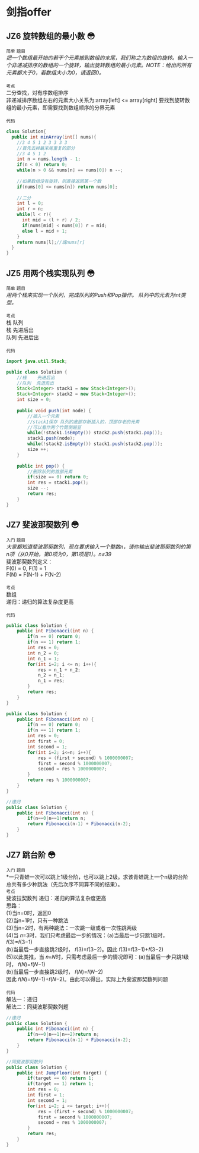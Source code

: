 # 剑指offer
## JZ6  旋转数组的最小数 :flushed:
`简单` `题目`<br>
*把一个数组最开始的若干个元素搬到数组的末尾，我们称之为数组的旋转。输入一个非递减排序的数组的一个旋转，输出旋转数组的最小元素。NOTE：给出的所有元素都大于0，若数组大小为0，请返回0。* <br><br>
`考点`<br>
二分查找，对有序数组排序<br>
非递减排序数组左右的元素大小关系为:array[left] <= array[right] 要找到旋转数组的最小元素，即需要找到数组顺序的分界元素<br><br>
`代码`<br>
```java
class Solution{
  public int minArray(int[] nums){
    //3 4 5 1 2 3 3 3 3
    //首先去掉最末尾重复的部分
    //3 4 5 1 2 
    int n = nums.length - 1;
    if(n < 0) return 0;
    while(n > 0 && nums[n] == nums[0]) n --;
    
    //如果数组没有旋转，则直接返回第一个数
    if(nums[0] <= nums[n]) return nums[0];
    
    //二分
    int l = 0;
    int r = n;
    while(l < r){
      int mid = (l + r) / 2;
      if(nums[mid] < nums[0]) r = mid;
      else l = mid + 1;
    }
    return nums[l];//或nums[r]
  }
}
```
## JZ5  用两个栈实现队列 :flushed:
`简单` `题目`<br>
*用两个栈来实现一个队列，完成队列的Push和Pop操作。 队列中的元素为int类型。*<br>
<br>
`考点`<br>
栈 队列<br>
栈 先进后出<br>
队列 先进后出<br>
<br>
`代码`<br>
```java
import java.util.Stack;

public class Solution {
    //栈    先进后出
    //队列  先进先出
    Stack<Integer> stack1 = new Stack<Integer>();
    Stack<Integer> stack2 = new Stack<Integer>();
    int size = 0;
    
    public void push(int node) {
        //插入一个元素
        //stack1保存 队列的底部存新插入的，顶部存老的元素
        //可以看作两个竹筒倒豌豆
        while(!stack1.isEmpty()) stack2.push(stack1.pop());
        stack1.push(node);
        while(!stack2.isEmpty()) stack1.push(stack2.pop());
        size ++;
    }
    
    public int pop() {
        //删除队列的首部元素
        if(size == 0) return 0;
        int res = stack1.pop();
        size --;
        return res;
    }
}
```
## JZ7  斐波那契数列 :flushed:
`入门` `题目`<br>
*大家都知道斐波那契数列，现在要求输入一个整数n，请你输出斐波那契数列的第n项（从0开始，第0项为0，第1项是1）。n≤39*<br>
斐波那契数列定义：<br>
F(0) = 0, F(1) = 1<br>
F(N) = F(N-1) + F(N-2)<br><br>
`考点`<br>
数组<br>
递归：递归的算法复杂度更高<br>
<br>
`代码`<br>
```java
public class Solution {
    public int Fibonacci(int n) {
        if(n == 0) return 0;
        if(n == 1) return 1;
        int res = 0;
        int n_2 = 0;
        int n_1 = 1;
        for(int i=2; i <= n; i++){
            res = n_1 + n_2;
            n_2 = n_1;
            n_1 = res;
        }
        return res;
    }
}
```
```java
public class Solution {
    public int Fibonacci(int n) {
        if(n == 0) return 0;
        if(n == 1) return 1;
        int res = 0;
        int first = 0;
        int second = 1;
        for(int i=2; i<=n; i++){
            res = (first + second) % 1000000007;
            first = second % 1000000007;
            second = res % 1000000007;
        }
        return res % 1000000007;
    }
}
```
```java
//递归
public class Solution {
    public int Fibonacci(int n) {
        if(n==0|n==1)return n;
        return Fibonacci(n-1) + Fibonacci(n-2);
    }
}
```
## JZ7  跳台阶 :flushed:
`入门` `题目`<br>
*一只青蛙一次可以跳上1级台阶，也可以跳上2级。求该青蛙跳上一个n级的台阶总共有多少种跳法（先后次序不同算不同的结果）。<br>
`考点`<br>
斐波拉契数列
递归：递归的算法复杂度更高<br>
思路：<br>
(1)当n=0时，返回0<br>
(2)当n=1时，只有一种跳法<br>
(3)当n=2时，有两种跳法：一次跳一级或者一次性跳两级<br>
(4)当 𝑛=3时，我们只考虑最后一步的情况：(a)当最后一步只跳1级时， 𝑓(3)=𝑓(3−1)<br>
                                 (b)当最后一步直接跳2级时， 𝑓(3)=𝑓(3−2)。因此 𝑓(3)=𝑓(3−1)+𝑓(3−2)<br>
(5)以此类推，当 𝑛=𝑁时，只需考虑最后一步的情况即可：(a)当最后一步只跳1级时， 𝑓(𝑁)=𝑓(𝑁−1)<br>
                                           (b)当最后一步直接跳2级时， 𝑓(𝑁)=𝑓(𝑁−2)<br>
   因此 𝑓(𝑁)=𝑓(𝑁−1)+𝑓(𝑁−2)。由此可以得出，实际上为斐波那契数列问题
<br><br>
`代码`<br>
解法一：递归<br>
解法二：同斐波那契数列题
```java
//递归
public class Solution {
    public int Fibonacci(int n) {
        if(n==0|n==1|n==2)return n;
        return Fibonacci(n-1) + Fibonacci(n-2);
    }
}

```
```java
//同斐波那契数列
public class Solution {
    public int JumpFloor(int target) {
        if(target == 0) return 1;
        if(target == 1) return 1;
        int res = 0;
        int first = 1;
        int second = 1;
        for(int i=2; i <= target; i++){
            res = (first + second) % 1000000007;
            first = second % 1000000007;
            second = res % 1000000007;
        }
        return res;
    }
}
```
